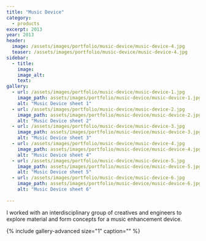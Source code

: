 ```yaml
---
title: "Music Device"
category:
  - products
excerpt: 2013
year: 2013
header:
  image: /assets/images/portfolio/music-device/music-device-4.jpg
  teaser: /assets/images/portfolio/music-device/music-device-4.jpg
sidebar:
  - title:
    image:
    image_alt:
    text:
gallery:
  - url: /assets/images/portfolio/music-device/music-device-1.jpg
    image_path: assets/images/portfolio/music-device/music-device-1.jpg
    alt: "Music Device sheet 1"
  - url: /assets/images/portfolio/music-device/music-device-2.jpg
    image_path: assets/images/portfolio/music-device/music-device-2.jpg
    alt: "Music Device sheet 2"
  - url: /assets/images/portfolio/music-device/music-device-3.jpg
    image_path: assets/images/portfolio/music-device/music-device-3.jpg
    alt: "Music Device sheet 3"
  - url: /assets/images/portfolio/music-device/music-device-4.jpg
    image_path: assets/images/portfolio/music-device/music-device-4.jpg
    alt: "Music Device sheet 4"
  - url: /assets/images/portfolio/music-device/music-device-5.jpg
    image_path: assets/images/portfolio/music-device/music-device-5.jpg
    alt: "Music Device sheet 5"
  - url: /assets/images/portfolio/music-device/music-device-6.jpg
    image_path: assets/images/portfolio/music-device/music-device-6.jpg
    alt: "Music Device sheet 6"
  
---
```

I worked with an interdisciplinary group of creatives and engineers to explore material and form concepts for a music enhancement device.

{% include gallery-advanced size="1" caption="" %}